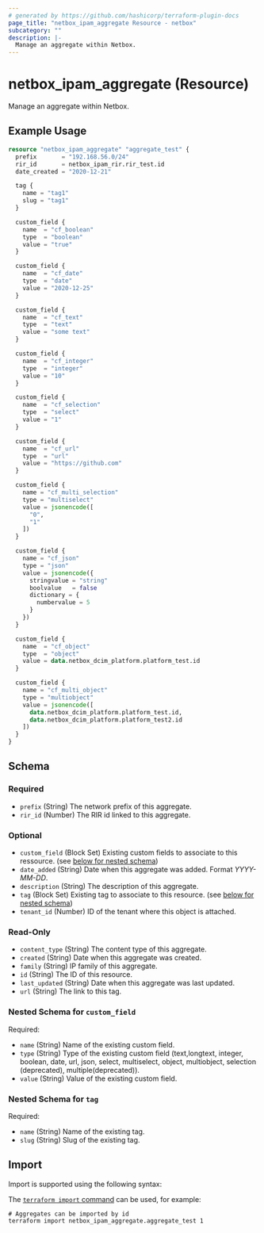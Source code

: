 ```yaml
---
# generated by https://github.com/hashicorp/terraform-plugin-docs
page_title: "netbox_ipam_aggregate Resource - netbox"
subcategory: ""
description: |-
  Manage an aggregate within Netbox.
---
```


# netbox_ipam_aggregate (Resource)

Manage an aggregate within Netbox.

## Example Usage

```terraform
resource "netbox_ipam_aggregate" "aggregate_test" {
  prefix       = "192.168.56.0/24"
  rir_id       = netbox_ipam_rir.rir_test.id
  date_created = "2020-12-21"

  tag {
    name = "tag1"
    slug = "tag1"
  }

  custom_field {
    name  = "cf_boolean"
    type  = "boolean"
    value = "true"
  }

  custom_field {
    name  = "cf_date"
    type  = "date"
    value = "2020-12-25"
  }

  custom_field {
    name  = "cf_text"
    type  = "text"
    value = "some text"
  }

  custom_field {
    name  = "cf_integer"
    type  = "integer"
    value = "10"
  }

  custom_field {
    name  = "cf_selection"
    type  = "select"
    value = "1"
  }

  custom_field {
    name  = "cf_url"
    type  = "url"
    value = "https://github.com"
  }

  custom_field {
    name = "cf_multi_selection"
    type = "multiselect"
    value = jsonencode([
      "0",
      "1"
    ])
  }

  custom_field {
    name = "cf_json"
    type = "json"
    value = jsonencode({
      stringvalue = "string"
      boolvalue   = false
      dictionary = {
        numbervalue = 5
      }
    })
  }

  custom_field {
    name  = "cf_object"
    type  = "object"
    value = data.netbox_dcim_platform.platform_test.id
  }

  custom_field {
    name = "cf_multi_object"
    type = "multiobject"
    value = jsonencode([
      data.netbox_dcim_platform.platform_test.id,
      data.netbox_dcim_platform.platform_test2.id
    ])
  }
}
```

<!-- schema generated by tfplugindocs -->
## Schema

### Required

- `prefix` (String) The network prefix of this aggregate.
- `rir_id` (Number) The RIR id linked to this aggregate.

### Optional

- `custom_field` (Block Set) Existing custom fields to associate to this ressource. (see [below for nested schema](#nestedblock--custom_field))
- `date_added` (String) Date when this aggregate was added. Format *YYYY-MM-DD*.
- `description` (String) The description of this aggregate.
- `tag` (Block Set) Existing tag to associate to this resource. (see [below for nested schema](#nestedblock--tag))
- `tenant_id` (Number) ID of the tenant where this object is attached.

### Read-Only

- `content_type` (String) The content type of this aggregate.
- `created` (String) Date when this aggregate was created.
- `family` (String) IP family of this aggregate.
- `id` (String) The ID of this resource.
- `last_updated` (String) Date when this aggregate was last updated.
- `url` (String) The link to this tag.

<a id="nestedblock--custom_field"></a>
### Nested Schema for `custom_field`

Required:

- `name` (String) Name of the existing custom field.
- `type` (String) Type of the existing custom field (text,longtext, integer, boolean, date, url, json, select, multiselect, object, multiobject, selection (deprecated), multiple(deprecated)).
- `value` (String) Value of the existing custom field.


<a id="nestedblock--tag"></a>
### Nested Schema for `tag`

Required:

- `name` (String) Name of the existing tag.
- `slug` (String) Slug of the existing tag.

## Import

Import is supported using the following syntax:

The [`terraform import` command](https://developer.hashicorp.com/terraform/cli/commands/import) can be used, for example:

```shell
# Aggregates can be imported by id
terraform import netbox_ipam_aggregate.aggregate_test 1
```
